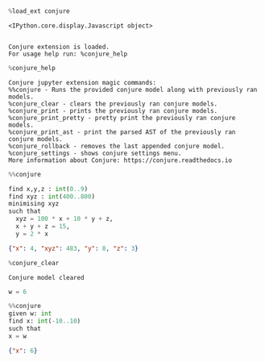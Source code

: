 ```python


%load_ext conjure

```


    <IPython.core.display.Javascript object>


    Conjure extension is loaded.
    For usage help run: %conjure_help



```python
%conjure_help
```

    Conjure jupyter extension magic commands: 
    %%conjure - Runs the provided conjure model along with previously ran models.
    %conjure_clear - clears the previously ran conjure models.
    %conjure_print - prints the previously ran conjure models.
    %conjure_print_pretty - pretty print the previously ran conjure models.
    %conjure_print_ast - print the parsed AST of the previously ran conjure models.
    %conjure_rollback - removes the last appended conjure model.
    %conjure_settings - shows conjure settings menu.
    More information about Conjure: https://conjure.readthedocs.io



```python
%%conjure

find x,y,z : int(0..9)
find xyz : int(400..800)
minimising xyz
such that
  xyz = 100 * x + 10 * y + z,
  x + y + z = 15,
  y = 2 * x
```


```json
{"x": 4, "xyz": 483, "y": 8, "z": 3}
```



```python
%conjure_clear
```

    Conjure model cleared



```python
w = 6
```


```python
%%conjure
given w: int
find x: int(-10..10)
such that
x = w
```


```json
{"x": 6}
```

